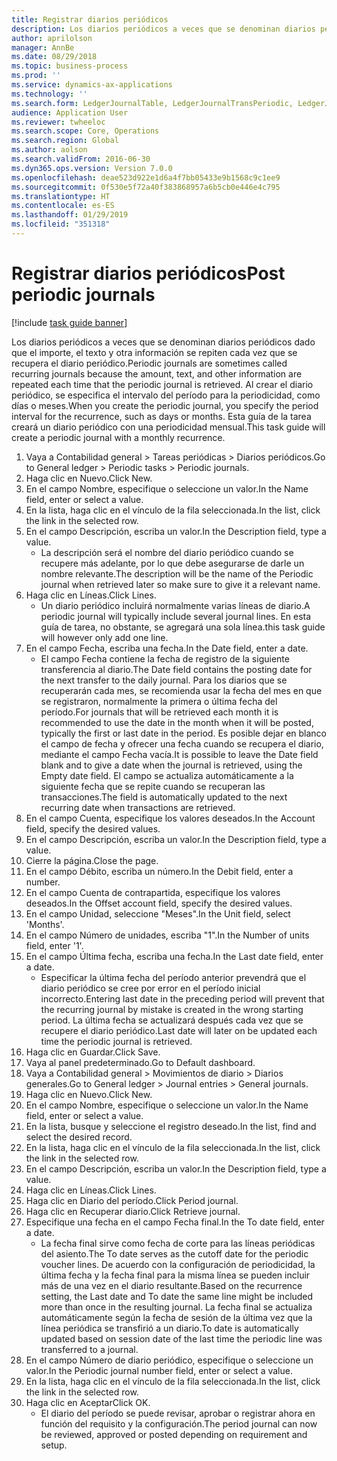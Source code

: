 ```yaml
---
title: Registrar diarios periódicos
description: Los diarios periódicos a veces que se denominan diarios periódicos dado que el importe, el texto y otra información se repiten cada vez que se recupera el diario periódico.
author: aprilolson
manager: AnnBe
ms.date: 08/29/2018
ms.topic: business-process
ms.prod: ''
ms.service: dynamics-ax-applications
ms.technology: ''
ms.search.form: LedgerJournalTable, LedgerJournalTransPeriodic, LedgerJournalTransDaily
audience: Application User
ms.reviewer: twheeloc
ms.search.scope: Core, Operations
ms.search.region: Global
ms.author: aolson
ms.search.validFrom: 2016-06-30
ms.dyn365.ops.version: Version 7.0.0
ms.openlocfilehash: deae523d922e1d6a4f7bb05433e9b1568c9c1ee9
ms.sourcegitcommit: 0f530e5f72a40f383868957a6b5cb0e446e4c795
ms.translationtype: HT
ms.contentlocale: es-ES
ms.lasthandoff: 01/29/2019
ms.locfileid: "351318"
---
```

# <a name="post-periodic-journals"></a><span data-ttu-id="5c36d-103">Registrar diarios periódicos</span><span class="sxs-lookup"><span data-stu-id="5c36d-103">Post periodic journals</span></span>

[!include [task guide banner](../../includes/task-guide-banner.md)]

<span data-ttu-id="5c36d-104">Los diarios periódicos a veces que se denominan diarios periódicos dado que el importe, el texto y otra información se repiten cada vez que se recupera el diario periódico.</span><span class="sxs-lookup"><span data-stu-id="5c36d-104">Periodic journals are sometimes called recurring journals because the amount, text, and other information are repeated each time that the periodic journal is retrieved.</span></span> <span data-ttu-id="5c36d-105">Al crear el diario periódico, se especifica el intervalo del período para la periodicidad, como días o meses.</span><span class="sxs-lookup"><span data-stu-id="5c36d-105">When you create the periodic journal, you specify the period interval for the recurrence, such as days or months.</span></span> <span data-ttu-id="5c36d-106">Esta guía de la tarea creará un diario periódico con una periodicidad mensual.</span><span class="sxs-lookup"><span data-stu-id="5c36d-106">This task guide will create a periodic journal with a monthly recurrence.</span></span>



1. <span data-ttu-id="5c36d-107">Vaya a Contabilidad general > Tareas periódicas > Diarios periódicos.</span><span class="sxs-lookup"><span data-stu-id="5c36d-107">Go to General ledger > Periodic tasks > Periodic journals.</span></span>
2. <span data-ttu-id="5c36d-108">Haga clic en Nuevo.</span><span class="sxs-lookup"><span data-stu-id="5c36d-108">Click New.</span></span>
3. <span data-ttu-id="5c36d-109">En el campo Nombre, especifique o seleccione un valor.</span><span class="sxs-lookup"><span data-stu-id="5c36d-109">In the Name field, enter or select a value.</span></span>
4. <span data-ttu-id="5c36d-110">En la lista, haga clic en el vínculo de la fila seleccionada.</span><span class="sxs-lookup"><span data-stu-id="5c36d-110">In the list, click the link in the selected row.</span></span>
5. <span data-ttu-id="5c36d-111">En el campo Descripción, escriba un valor.</span><span class="sxs-lookup"><span data-stu-id="5c36d-111">In the Description field, type a value.</span></span>
    * <span data-ttu-id="5c36d-112">La descripción será el nombre del diario periódico cuando se recupere más adelante, por lo que debe asegurarse de darle un nombre relevante.</span><span class="sxs-lookup"><span data-stu-id="5c36d-112">The description will be the name of the Periodic journal when retrieved later so make sure to give it a relevant name.</span></span>  
6. <span data-ttu-id="5c36d-113">Haga clic en Líneas.</span><span class="sxs-lookup"><span data-stu-id="5c36d-113">Click Lines.</span></span>
    * <span data-ttu-id="5c36d-114">Un diario periódico incluirá normalmente varias líneas de diario.</span><span class="sxs-lookup"><span data-stu-id="5c36d-114">A periodic journal will typically include several journal lines.</span></span> <span data-ttu-id="5c36d-115">En esta guía de tarea, no obstante, se agregará una sola línea.</span><span class="sxs-lookup"><span data-stu-id="5c36d-115">this task guide will however only add one line.</span></span>  
7. <span data-ttu-id="5c36d-116">En el campo Fecha, escriba una fecha.</span><span class="sxs-lookup"><span data-stu-id="5c36d-116">In the Date field, enter a date.</span></span>
    * <span data-ttu-id="5c36d-117">El campo Fecha contiene la fecha de registro de la siguiente transferencia al diario.</span><span class="sxs-lookup"><span data-stu-id="5c36d-117">The Date field contains the posting date for the next transfer to the daily journal.</span></span> <span data-ttu-id="5c36d-118">Para los diarios que se recuperarán cada mes, se recomienda usar la fecha del mes en que se registraron, normalmente la primera o última fecha del período.</span><span class="sxs-lookup"><span data-stu-id="5c36d-118">For journals that will be retrieved each month it is recommended to use the date in the month when it will be posted, typically the first or last date in the period.</span></span> <span data-ttu-id="5c36d-119">Es posible dejar en blanco el campo de fecha y ofrecer una fecha cuando se recupera el diario, mediante el campo Fecha vacía.</span><span class="sxs-lookup"><span data-stu-id="5c36d-119">It is possible to leave the Date field blank and to give a date when the journal is retrieved, using the Empty date field.</span></span>    <span data-ttu-id="5c36d-120">El campo se actualiza automáticamente a la siguiente fecha que se repite cuando se recuperan las transacciones.</span><span class="sxs-lookup"><span data-stu-id="5c36d-120">The field is automatically updated to the next recurring date when transactions are retrieved.</span></span>  
8. <span data-ttu-id="5c36d-121">En el campo Cuenta, especifique los valores deseados.</span><span class="sxs-lookup"><span data-stu-id="5c36d-121">In the Account field, specify the desired values.</span></span>
9. <span data-ttu-id="5c36d-122">En el campo Descripción, escriba un valor.</span><span class="sxs-lookup"><span data-stu-id="5c36d-122">In the Description field, type a value.</span></span>
10. <span data-ttu-id="5c36d-123">Cierre la página.</span><span class="sxs-lookup"><span data-stu-id="5c36d-123">Close the page.</span></span>
11. <span data-ttu-id="5c36d-124">En el campo Débito, escriba un número.</span><span class="sxs-lookup"><span data-stu-id="5c36d-124">In the Debit field, enter a number.</span></span>
12. <span data-ttu-id="5c36d-125">En el campo Cuenta de contrapartida, especifique los valores deseados.</span><span class="sxs-lookup"><span data-stu-id="5c36d-125">In the Offset account field, specify the desired values.</span></span>
13. <span data-ttu-id="5c36d-126">En el campo Unidad, seleccione "Meses".</span><span class="sxs-lookup"><span data-stu-id="5c36d-126">In the Unit field, select 'Months'.</span></span>
14. <span data-ttu-id="5c36d-127">En el campo Número de unidades, escriba "1".</span><span class="sxs-lookup"><span data-stu-id="5c36d-127">In the Number of units field, enter '1'.</span></span>
15. <span data-ttu-id="5c36d-128">En el campo Última fecha, escriba una fecha.</span><span class="sxs-lookup"><span data-stu-id="5c36d-128">In the Last date field, enter a date.</span></span>
    * <span data-ttu-id="5c36d-129">Especificar la última fecha del período anterior prevendrá que el diario periódico se cree por error en el período inicial incorrecto.</span><span class="sxs-lookup"><span data-stu-id="5c36d-129">Entering last date in the preceding period will prevent that the recurring journal by mistake is created in the wrong starting period.</span></span> <span data-ttu-id="5c36d-130">La última fecha se actualizará después cada vez que se recupere el diario periódico.</span><span class="sxs-lookup"><span data-stu-id="5c36d-130">Last date will later on be updated each time the periodic journal is retrieved.</span></span>  
16. <span data-ttu-id="5c36d-131">Haga clic en Guardar.</span><span class="sxs-lookup"><span data-stu-id="5c36d-131">Click Save.</span></span>
17. <span data-ttu-id="5c36d-132">Vaya al panel predeterminado.</span><span class="sxs-lookup"><span data-stu-id="5c36d-132">Go to Default dashboard.</span></span>
18. <span data-ttu-id="5c36d-133">Vaya a Contabilidad general > Movimientos de diario > Diarios generales.</span><span class="sxs-lookup"><span data-stu-id="5c36d-133">Go to General ledger > Journal entries > General journals.</span></span>
19. <span data-ttu-id="5c36d-134">Haga clic en Nuevo.</span><span class="sxs-lookup"><span data-stu-id="5c36d-134">Click New.</span></span>
20. <span data-ttu-id="5c36d-135">En el campo Nombre, especifique o seleccione un valor.</span><span class="sxs-lookup"><span data-stu-id="5c36d-135">In the Name field, enter or select a value.</span></span>
21. <span data-ttu-id="5c36d-136">En la lista, busque y seleccione el registro deseado.</span><span class="sxs-lookup"><span data-stu-id="5c36d-136">In the list, find and select the desired record.</span></span>
22. <span data-ttu-id="5c36d-137">En la lista, haga clic en el vínculo de la fila seleccionada.</span><span class="sxs-lookup"><span data-stu-id="5c36d-137">In the list, click the link in the selected row.</span></span>
23. <span data-ttu-id="5c36d-138">En el campo Descripción, escriba un valor.</span><span class="sxs-lookup"><span data-stu-id="5c36d-138">In the Description field, type a value.</span></span>
24. <span data-ttu-id="5c36d-139">Haga clic en Líneas.</span><span class="sxs-lookup"><span data-stu-id="5c36d-139">Click Lines.</span></span>
25. <span data-ttu-id="5c36d-140">Haga clic en Diario del período.</span><span class="sxs-lookup"><span data-stu-id="5c36d-140">Click Period journal.</span></span>
26. <span data-ttu-id="5c36d-141">Haga clic en Recuperar diario.</span><span class="sxs-lookup"><span data-stu-id="5c36d-141">Click Retrieve journal.</span></span>
27. <span data-ttu-id="5c36d-142">Especifique una fecha en el campo Fecha final.</span><span class="sxs-lookup"><span data-stu-id="5c36d-142">In the To date field, enter a date.</span></span>
    * <span data-ttu-id="5c36d-143">La fecha final sirve como fecha de corte para las líneas periódicas del asiento.</span><span class="sxs-lookup"><span data-stu-id="5c36d-143">The To date serves as the cutoff date for the periodic voucher lines.</span></span> <span data-ttu-id="5c36d-144">De acuerdo con la configuración de periodicidad, la última fecha y la fecha final para la misma línea se pueden incluir más de una vez en el diario resultante.</span><span class="sxs-lookup"><span data-stu-id="5c36d-144">Based on the recurrence setting, the Last date and To date the same line might be included more than once in the resulting journal.</span></span> <span data-ttu-id="5c36d-145">La fecha final se actualiza automáticamente según la fecha de sesión de la última vez que la línea periódica se transfirió a un diario.</span><span class="sxs-lookup"><span data-stu-id="5c36d-145">To date is automatically updated based on  session date of the last time the periodic line was transferred to a journal.</span></span>  
28. <span data-ttu-id="5c36d-146">En el campo Número de diario periódico, especifique o seleccione un valor.</span><span class="sxs-lookup"><span data-stu-id="5c36d-146">In the Periodic journal number field, enter or select a value.</span></span>
29. <span data-ttu-id="5c36d-147">En la lista, haga clic en el vínculo de la fila seleccionada.</span><span class="sxs-lookup"><span data-stu-id="5c36d-147">In the list, click the link in the selected row.</span></span>
30. <span data-ttu-id="5c36d-148">Haga clic en Aceptar</span><span class="sxs-lookup"><span data-stu-id="5c36d-148">Click OK.</span></span>
    * <span data-ttu-id="5c36d-149">El diario del período se puede revisar, aprobar o registrar ahora en función del requisito y la configuración.</span><span class="sxs-lookup"><span data-stu-id="5c36d-149">The period journal can now be reviewed, approved or posted depending on requirement and setup.</span></span>  

